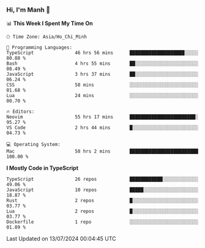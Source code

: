 ### Hi, I'm Manh 👋

<!--START_SECTION:waka-->
📊 **This Week I Spent My Time On** 

```text
🕑︎ Time Zone: Asia/Ho_Chi_Minh

💬 Programming Languages: 
TypeScript               46 hrs 56 mins      ████████████████████░░░░░   80.88 % 
Bash                     4 hrs 55 mins       ██░░░░░░░░░░░░░░░░░░░░░░░   08.49 % 
JavaScript               3 hrs 37 mins       ██░░░░░░░░░░░░░░░░░░░░░░░   06.24 % 
CSS                      58 mins             ░░░░░░░░░░░░░░░░░░░░░░░░░   01.68 % 
Lua                      24 mins             ░░░░░░░░░░░░░░░░░░░░░░░░░   00.70 % 

🔥 Editors: 
Neovim                   55 hrs 17 mins      ████████████████████████░   95.27 % 
VS Code                  2 hrs 44 mins       █░░░░░░░░░░░░░░░░░░░░░░░░   04.73 % 

💻 Operating System: 
Mac                      58 hrs 2 mins       █████████████████████████   100.00 % 
```

**I Mostly Code in TypeScript** 

```text
TypeScript               26 repos            ████████████░░░░░░░░░░░░░   49.06 % 
JavaScript               10 repos            █████░░░░░░░░░░░░░░░░░░░░   18.87 % 
Rust                     2 repos             █░░░░░░░░░░░░░░░░░░░░░░░░   03.77 % 
Lua                      2 repos             █░░░░░░░░░░░░░░░░░░░░░░░░   03.77 % 
Dockerfile               1 repo              ░░░░░░░░░░░░░░░░░░░░░░░░░   01.89 % 
```




 Last Updated on 13/07/2024 00:04:45 UTC
<!--END_SECTION:waka-->
